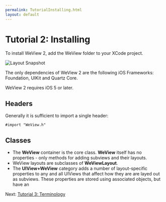 ```yaml
---
permalink: TutorialInstalling.html
layout: default
---
```


# Tutorial 2: Installing


<!-- TEMPLATE START -->

To install WeView 2, add the WeView folder to your XCode project.

![Layout Snapshot](images/WeViewFolderHierarchy.png)

The only dependencies of WeView 2 are the following iOS Frameworks: Foundation, UIKit and Quartz Core.

WeView 2 requires iOS 5 or later.


## Headers

Generally it is sufficient to import a single header:

    #import "WeView.h"

## Classes

* The **WeView** container is the core class.  **WeView** itself has no properties - only methods for adding subviews and their layouts.
* WeView layouts are subclasses of **WeViewLayout**.
* The **UIView+WeView** category adds a number of layout-specific properties to any and all UIViews that affect how they are are layed out as subviews.  These properties are stored using associated objects, but have an

<!-- TEMPLATE END -->

<p class="nextLink">Next:  <a href="TutorialTerminology.html">Tutorial 3: Terminology</a></p>